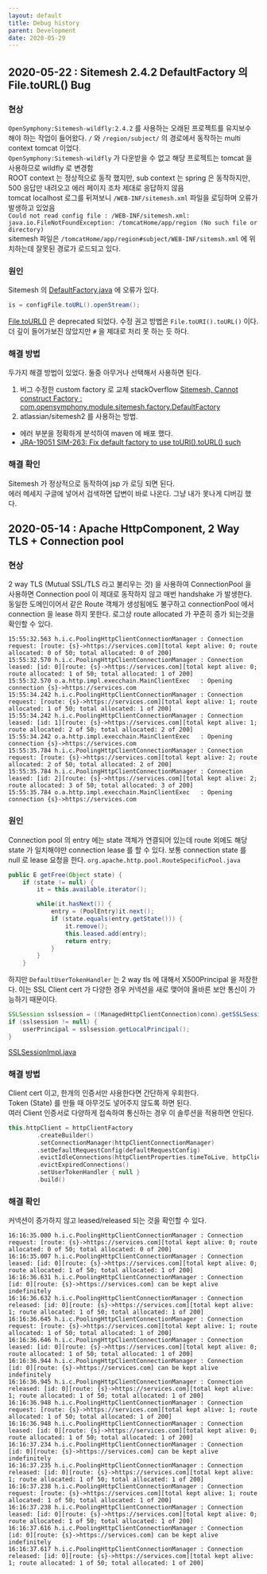 ```yaml
---
layout: default
title: Debug history
parent: Development
date: 2020-05-29
---
```


## 2020-05-22 : Sitemesh 2.4.2 DefaultFactory 의 File.toURL() Bug

### 현상

`OpenSymphony:Sitemesh-wildfly:2.4.2` 를 사용하는 오래된 프로젝트를 유지보수 해야 하는 작업이 들어왔다. `/` 와 `/region/subject/` 의 경로에서 동작하는 multi context tomcat 이었다.  
`OpenSymphony:Sitemesh-wildfly` 가 다운받을 수 없고 해당 프로젝트는 tomcat 을 사용하므로 wildfly 로 변경함  
ROOT context 는 정상적으로 동작 했지만, sub context 는 spring 은 동작하지만, 500 응답만 내려오고 에러 페이지 조차 제대로 응답하지 않음  
tomcat localhost 로그를 뒤져보니 `/WEB-INF/sitemesh.xml` 파일을 로딩하며 오류가 발생하고 있었음  
`Could not read config file : /WEB-INF/sitemesh.xml: java.io.FileNotFoundException: /tomcatHome/app/region (No such file or directory)`  
sitemesh 파일은 `/tomcatHome/app/region#subject/WEB-INF/sitemsh.xml` 에 위치하는데 잘못된 경로가 로드되고 있다.  

### 원인

Sitemesh 의 [DefaultFactory.java](https://github.com/sitemesh/sitemesh2/blob/master/src/java/com/opensymphony/module/sitemesh/factory/DefaultFactory.java) 에 오류가 있다.

```java
is = configFile.toURL().openStream();
```

[File.toURL()](https://github.com/openjdk-mirror/jdk7u-jdk/blob/master/src/share/classes/java/io/File.java#L652) 은 deprecated 되었다. 수정 권고 방법은 `File.toURI().toURL()` 이다. 더 깊이 들어가보진 않았지만 `#` 을 제대로 처리 못 하는 듯 하다.  

### 해결 방법

두가지 해결 방법이 있었다. 둘중 아무거나 선택해서 사용하면 된다.

1. 버그 수정한 custom factory 로 교체 stackOverflow [Sitemesh, Cannot construct Factory : com.opensymphony.module.sitemesh.factory.DefaultFactory](https://stackoverflow.com/a/61060159)
2. atlassian/sitemesh2 를 사용하는 방법.
  - 에러 부분을 정확하게 분석하여 maven 에 배포 했다.
  - [JRA-19051 SIM-263: Fix default factory to use toURI().toURL() such ](https://github.com/atlassian/sitemesh2/commit/63eae1356cfe4a56b2471473fe429340b1dcff13)
  
### 해결 확인

Sitemesh 가 정상적으로 동작하여 jsp 가 로딩 되면 된다.  
에러 메세지 구글에 넣어서 검색하면 답변이 바로 나온다. 그냥 내가 못나게 디버깅 했다.


## 2020-05-14 : Apache HttpComponent, 2 Way TLS + Connection pool

### 현상

2 way TLS (Mutual SSL/TLS 라고 불리우는 것) 을 사용하여 ConnectionPool 을 사용하면 Connection pool 이 제대로 동작하지 않고 매번 handshake 가 발생한다.  
동일한 도메인이어서 같은 Route 객체가 생성됨에도 불구하고 connectionPool 에서 connection 을 lease 하지 못한다.
로그상 route allocated 가 꾸준히 증가 되는것을 확인할 수 있다.

```plain
15:55:32.563 h.i.c.PoolingHttpClientConnectionManager : Connection request: [route: {s}->https://services.com][total kept alive: 0; route allocated: 0 of 50; total allocated: 0 of 200]
15:55:32.570 h.i.c.PoolingHttpClientConnectionManager : Connection leased: [id: 0][route: {s}->https://services.com][total kept alive: 0; route allocated: 1 of 50; total allocated: 1 of 200]
15:55:32.570 o.a.http.impl.execchain.MainClientExec   : Opening connection {s}->https://services.com
15:55:34.242 h.i.c.PoolingHttpClientConnectionManager : Connection request: [route: {s}->https://services.com][total kept alive: 1; route allocated: 1 of 50; total allocated: 1 of 200]
15:55:34.242 h.i.c.PoolingHttpClientConnectionManager : Connection leased: [id: 1][route: {s}->https://services.com][total kept alive: 1; route allocated: 2 of 50; total allocated: 2 of 200]
15:55:34.242 o.a.http.impl.execchain.MainClientExec   : Opening connection {s}->https://services.com
15:55:35.784 h.i.c.PoolingHttpClientConnectionManager : Connection request: [route: {s}->https://services.com][total kept alive: 2; route allocated: 2 of 50; total allocated: 2 of 200]
15:55:35.784 h.i.c.PoolingHttpClientConnectionManager : Connection leased: [id: 2][route: {s}->https://services.com][total kept alive: 2; route allocated: 3 of 50; total allocated: 3 of 200]
15:55:35.784 o.a.http.impl.execchain.MainClientExec   : Opening connection {s}->https://services.com
```

### 원인

Connection pool 의 entry 에는 state 객체가 연결되어 있는데 route 외에도 해당 state 가 일치해야만 connection lease 를 할 수 있다. 보통 connection state 를 null 로 lease 요청을 한다. `org.apache.http.pool.RouteSpecificPool.java`

```java
public E getFree(Object state) {
    if (state != null) {
        it = this.available.iterator();

        while(it.hasNext()) {
            entry = (PoolEntry)it.next();
            if (state.equals(entry.getState())) {
                it.remove();
                this.leased.add(entry);
                return entry;
            }
        }
    }
```

하지만 `DefaultUserTokenHandler` 는 2 way tls 에 대해서 X500Principal 을 저장한다. 이는 SSL Client cert 가 다양한 경우 커넥션을 새로 맺어야 올바른 보안 통신이 가능하기 때문이다.

```java
SSLSession sslsession = ((ManagedHttpClientConnection)conn).getSSLSession();
if (sslsession != null) {
    userPrincipal = sslsession.getLocalPrincipal();
}
```

[SSLSessionImpl.java](https://github.com/JetBrains/jdk8u_jdk/blob/master/src/share/classes/sun/security/ssl/SSLSessionImpl.java#L582)

### 해결 방법

Client cert 이고, 한개의 인증서만 사용한다면 간단하게 우회한다.  
Token (State) 를 만들 때 아무것도 넣어주지 않도록 하면 된다.  
여러 Client 인증서로 다양하게 접속하여 통신하는 경우 이 솔루션을 적용하면 안된다.  

```kotlin
this.httpClient = httpClientFactory
        .createBuilder()
        .setConnectionManager(httpClientConnectionManager)
        .setDefaultRequestConfig(defaultRequestConfig)
        .evictIdleConnections(httpClientProperties.timeToLive, httpClientProperties.timeToLiveUnit)
        .evictExpiredConnections()
        .setUserTokenHandler { null }
        .build()
```

### 해결 확인

커넥션이 증가하지 않고 leased/released 되는 것을 확인할 수 있다.

```plain
16:16:35.000 h.i.c.PoolingHttpClientConnectionManager : Connection request: [route: {s}->https://services.com][total kept alive: 0; route allocated: 0 of 50; total allocated: 0 of 200]
16:16:35.007 h.i.c.PoolingHttpClientConnectionManager : Connection leased: [id: 0][route: {s}->https://services.com][total kept alive: 0; route allocated: 1 of 50; total allocated: 1 of 200]
16:16:36.631 h.i.c.PoolingHttpClientConnectionManager : Connection [id: 0][route: {s}->https://services.com] can be kept alive indefinitely
16:16:36.632 h.i.c.PoolingHttpClientConnectionManager : Connection released: [id: 0][route: {s}->https://services.com][total kept alive: 1; route allocated: 1 of 50; total allocated: 1 of 200]
16:16:36.645 h.i.c.PoolingHttpClientConnectionManager : Connection request: [route: {s}->https://services.com][total kept alive: 1; route allocated: 1 of 50; total allocated: 1 of 200]
16:16:36.646 h.i.c.PoolingHttpClientConnectionManager : Connection leased: [id: 0][route: {s}->https://services.com][total kept alive: 0; route allocated: 1 of 50; total allocated: 1 of 200]
16:16:36.944 h.i.c.PoolingHttpClientConnectionManager : Connection [id: 0][route: {s}->https://services.com] can be kept alive indefinitely
16:16:36.945 h.i.c.PoolingHttpClientConnectionManager : Connection released: [id: 0][route: {s}->https://services.com][total kept alive: 1; route allocated: 1 of 50; total allocated: 1 of 200]
16:16:36.948 h.i.c.PoolingHttpClientConnectionManager : Connection request: [route: {s}->https://services.com][total kept alive: 1; route allocated: 1 of 50; total allocated: 1 of 200]
16:16:36.948 h.i.c.PoolingHttpClientConnectionManager : Connection leased: [id: 0][route: {s}->https://services.com][total kept alive: 0; route allocated: 1 of 50; total allocated: 1 of 200]
16:16:37.234 h.i.c.PoolingHttpClientConnectionManager : Connection [id: 0][route: {s}->https://services.com] can be kept alive indefinitely
16:16:37.235 h.i.c.PoolingHttpClientConnectionManager : Connection released: [id: 0][route: {s}->https://services.com][total kept alive: 1; route allocated: 1 of 50; total allocated: 1 of 200]
16:16:37.238 h.i.c.PoolingHttpClientConnectionManager : Connection request: [route: {s}->https://services.com][total kept alive: 1; route allocated: 1 of 50; total allocated: 1 of 200]
16:16:37.238 h.i.c.PoolingHttpClientConnectionManager : Connection leased: [id: 0][route: {s}->https://services.com][total kept alive: 0; route allocated: 1 of 50; total allocated: 1 of 200]
16:16:37.616 h.i.c.PoolingHttpClientConnectionManager : Connection [id: 0][route: {s}->https://services.com] can be kept alive indefinitely
16:16:37.617 h.i.c.PoolingHttpClientConnectionManager : Connection released: [id: 0][route: {s}->https://services.com][total kept alive: 1; route allocated: 1 of 50; total allocated: 1 of 200]
```
